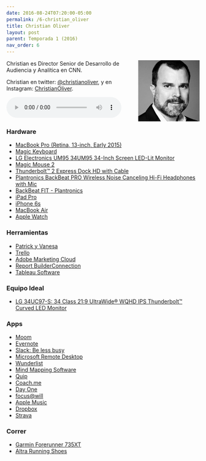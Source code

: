 ```yaml
---
date: 2016-08-24T07:20:00-05:00  
permalink: /6-christian_oliver
title: Christian Oliver
layout: post
parent: Temporada 1 (2016)
nav_order: 6
---
```


<img style="float: right;" src="/assets/img/coliver.png">


Christian es Director Senior de Desarrollo de Audiencia y Analítica en CNN.

Christian en twitter: [@christianoliver](https://twitter.com/christianoliver), y en Instagram: [ChristianOliver](https://www.instagram.com/christianoliver/). 

<audio width="300" height="48" controls="controls"><source src="http://colofonaudio.s3.amazonaws.com/ColofonAudio_6_Christian-Oliver.mp3" type="audio/mpeg"/>Descargar<a href="http://colofonaudio.s3.amazonaws.com/ColofonAudio_6_Christian-Oliver.mp3"></a>.</audio>

<!--more-->

### Hardware
* [MacBook Pro (Retina, 13-inch, Early 2015)](https://support.apple.com/kb/sp715?locale=en_US)
* [Magic Keyboard](http://www.apple.com/shop/product/MLA22LL/A/magic-keyboard-us-english)
* [LG Electronics UM95 34UM95 34-Inch Screen LED-Lit Monitor](https://www.amazon.com/LG-Electronics-34UM95-34-Inch-LED-Lit/dp/B00JR6GCZA)
* [Magic Mouse 2](http://www.apple.com/shop/product/MLA02LL/A/magic-mouse-2)
* [Thunderbolt™ 2 Express Dock HD with Cable](http://www.belkin.com/us/p/P-F4U085/)
* [Plantronics BackBeat PRO Wireless Noise Canceling Hi-Fi Headphones with Mic](https://www.amazon.com/Plantronics-BackBeat-Wireless-Canceling-Headphones/dp/B00MBWIL0G/ref=sr_1_1?ie=UTF8&qid=1471965506&sr=8-1&keywords=Plantronics+pro)
* [BackBeat FIT - Plantronics](http://www.plantronics.com/us/product/backbeat-fit)
* [iPad Pro](http://www.apple.com/ipad-pro/)
* [iPhone 6s](http://www.apple.com/iphone-6s/)
* [MacBook Air](http://www.apple.com/macbook-air/?afid=p238%7Cs67xqigsC-dc_mtid_1870765e38482_pcrid_91262097487_&cid=aos-us-kwgo-mac-slid--product-)
* [Apple Watch](http://www.apple.com/watch/)

### Herramientas
* [Patrick y Vanesa](https://www.instagram.com/p/0ynhp8iyyB/?taken-by=christianoliver) 
* [Trello](https://trello.com/)
* [Adobe Marketing Cloud](http://www.adobe.com/marketing-cloud.html)
* [Report BuilderConnection](https://marketing.adobe.com/developer/get-started/partner-api/c-reportbuilder)
* [Tableau Software](http://www.tableau.com/trial/data-analysis-software?utm_campaign=Prospecting-CORE-ALL-ALL&utm_medium=Paid+Search&utm_source=Google+Search&utm_language=EN&utm_country=USCA&kw=tableau%20analytics&adgroup=CTX-Brand-Analytics-E&adused=107894976615&matchtype=e&placement=&kcid=b445106e-724c-49bc-977a-d6167b6a857d&gclid=Cj0KEQjw6O-9BRDjhYXH2bOb8Z4BEiQAWRduk5TanC_gJx1c8YXZ3YV9bTTU_Cbwb5W5RVIa8I-ZmrQaAlLW8P8HAQ)

### Equipo Ideal
* [LG 34UC97-S: 34 Class 21:9 UltraWide® WQHD IPS Thunderbolt™ Curved LED Monitor](http://www.lg.com/us/monitors/lg-34UC97-S-ultrawide-monitor)

### Apps
* [Moom](https://manytricks.com/moom/)
* [Evernote](https://evernote.com/?var=c)
* [Slack: Be less busy](https://slack.com/is?cvosrc=ppc.google.slack&cvo_campaign=&cvo_crid=103617593835&Matchtype=p&utm_source=google&utm_medium=ppc&utm_campaign=generalbrand&gclid=Cj0KEQjw6O-9BRDjhYXH2bOb8Z4BEiQAWRduk2v99QJC-DDqGt2CCM12V3aWk-C0YG0ELwURs_PDq5YaAonj8P8HAQ)
* [Microsoft Remote Desktop](https://itunes.apple.com/us/app/microsoft-remote-desktop/id715768417?mt=12)
* [Wunderlist](https://www.wunderlist.com/)
* [Mind Mapping Software](https://www.mindjet.com/home/?_bt=114450080711&_bk=mindmanager%20download&_bm=b&_bn=g)
* [Quip](https://quip.com/about/landing/living-doc/366630665?utm_source=google&utm_medium=cpc&utm_term=quip-kwd-734866011--112348246865-US&utm_campaign=366630665&utm_content=25701636785&gclid=Cj0KEQjw6O-9BRDjhYXH2bOb8Z4BEiQAWRduk5iyiJG1Hb5QccdazbDEP6FhQW6E96SFfKL7ldlHaDUaApnB8P8HAQ)
* [Coach.me](https://www.coach.me/)
* [Day One](http://dayoneapp.com/)
* [focus@will](https://www.focusatwill.com/music/signup.html?action=sign_in)
* [Apple Music](http://www.apple.com/music/)
* [Dropbox](https://www.dropbox.com/)
* [Strava](https://www.strava.com/)

### Correr
* [Garmin Forerunner 735XT](https://buy.garmin.com/en-US/US/into-sports/running/forerunner-735xt/prod541225.html)
* [Altra Running Shoes](https://www.altrarunning.com/?c3api=6671,50585885977,%2Baltra%20shoes&gclid=Cj0KEQjw6O-9BRDjhYXH2bOb8Z4BEiQAWRduk62wsS_p2qqbfUmhGXNo1OzFe3qilEdlnZVbA9qEmEoaAt6T8P8HAQ)